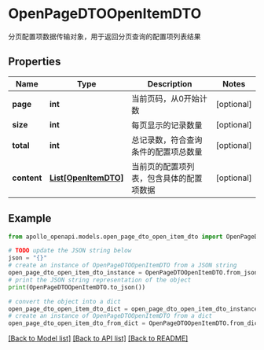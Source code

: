 # OpenPageDTOOpenItemDTO

分页配置项数据传输对象，用于返回分页查询的配置项列表结果

## Properties

Name | Type | Description | Notes
------------ | ------------- | ------------- | -------------
**page** | **int** | 当前页码，从0开始计数 | [optional] 
**size** | **int** | 每页显示的记录数量 | [optional] 
**total** | **int** | 总记录数，符合查询条件的配置项总数量 | [optional] 
**content** | [**List[OpenItemDTO]**](OpenItemDTO.md) | 当前页的配置项列表，包含具体的配置项数据 | [optional] 

## Example

```python
from apollo_openapi.models.open_page_dto_open_item_dto import OpenPageDTOOpenItemDTO

# TODO update the JSON string below
json = "{}"
# create an instance of OpenPageDTOOpenItemDTO from a JSON string
open_page_dto_open_item_dto_instance = OpenPageDTOOpenItemDTO.from_json(json)
# print the JSON string representation of the object
print(OpenPageDTOOpenItemDTO.to_json())

# convert the object into a dict
open_page_dto_open_item_dto_dict = open_page_dto_open_item_dto_instance.to_dict()
# create an instance of OpenPageDTOOpenItemDTO from a dict
open_page_dto_open_item_dto_from_dict = OpenPageDTOOpenItemDTO.from_dict(open_page_dto_open_item_dto_dict)
```
[[Back to Model list]](../README.md#documentation-for-models) [[Back to API list]](../README.md#documentation-for-api-endpoints) [[Back to README]](../README.md)


